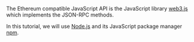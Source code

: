 The Ethereum compatible JavaScript API is the JavaScript library  [web3.js](https://github.com/ethereum/web3.js) which implements the JSON-RPC methods. 

In this tutorial, we will use [Node.js](https://nodejs.org/en/download/) and its JavaScript package manager [npm](https://docs.npmjs.com/getting-started/what-is-npm).


